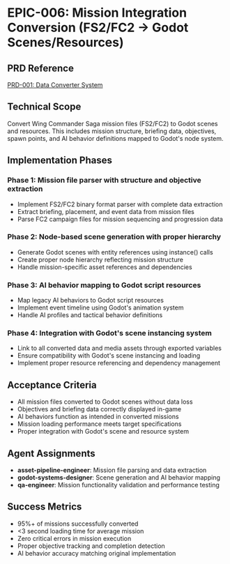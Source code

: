 # EPIC-006: Mission Integration Conversion (FS2/FC2 → Godot Scenes/Resources)

## PRD Reference
[PRD-001: Data Converter System](../prds/PRD-001-data-converter-system.md)

## Technical Scope
Convert Wing Commander Saga mission files (FS2/FC2) to Godot scenes and resources. This includes mission structure, briefing data, objectives, spawn points, and AI behavior definitions mapped to Godot's node system.

## Implementation Phases
### Phase 1: Mission file parser with structure and objective extraction
- Implement FS2/FC2 binary format parser with complete data extraction
- Extract briefing, placement, and event data from mission files
- Parse FC2 campaign files for mission sequencing and progression data

### Phase 2: Node-based scene generation with proper hierarchy
- Generate Godot scenes with entity references using instance() calls
- Create proper node hierarchy reflecting mission structure
- Handle mission-specific asset references and dependencies

### Phase 3: AI behavior mapping to Godot script resources
- Map legacy AI behaviors to Godot script resources
- Implement event timeline using Godot's animation system
- Handle AI profiles and tactical behavior definitions

### Phase 4: Integration with Godot's scene instancing system
- Link to all converted data and media assets through exported variables
- Ensure compatibility with Godot's scene instancing and loading
- Implement proper resource referencing and dependency management

## Acceptance Criteria
- All mission files converted to Godot scenes without data loss
- Objectives and briefing data correctly displayed in-game
- AI behaviors function as intended in converted missions
- Mission loading performance meets target specifications
- Proper integration with Godot's scene and resource system

## Agent Assignments
- **asset-pipeline-engineer**: Mission file parsing and data extraction
- **godot-systems-designer**: Scene generation and AI behavior mapping
- **qa-engineer**: Mission functionality validation and performance testing

## Success Metrics
- 95%+ of missions successfully converted
- <3 second loading time for average mission
- Zero critical errors in mission execution
- Proper objective tracking and completion detection
- AI behavior accuracy matching original implementation